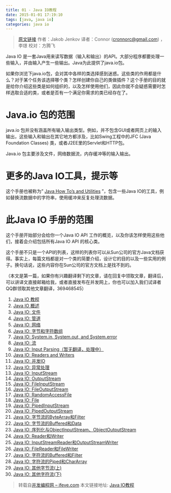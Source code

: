```yaml
---
title: 01 - Java IO教程
date: 2015-01-01 17:19:10
tags: [java, java io]
categories: java io
---
```


> [原文链接](http://tutorials.jenkov.com/java-io/index.html) 作者：Jakob Jenkov  译者：Connor (cronnorc@gmail.com) ，李璟  校对：方腾飞

Java IO 是一套Java用来读写数据（输入和输出）的API。大部分程序都要处理一些输入，并由输入产生一些输出。Java为此提供了java.io包。

如果你浏览下java.io包，会对其中各样的类选择感到迷惑。这些类的作用都是什么？对于某个任务该选择哪个类？怎样创建你自己的类做插件？这个手册的目的就是给你介绍这些类是如何组织的，以及怎样使用他们，因此你就不会疑惑需要时怎样选取合适的类，或者是否有一个满足你需求的类已经存在了。


# Java.io 包的范围
java.io 包并没有涵盖所有输入输出类型。例如，并不包含GUI或者网页上的输入输出，这些输入和输出在其它地方都涉及，比如Swing工程中的JFC (Java Foundation Classes) 类，或者J2EE里的Servlet和HTTP包。

Java.io 包主要涉及文件，网络数据流，内存缓冲等的输入输出。

# 更多的Java IO工具，提示等
这个手册也被称为” [Java How To’s and Utilities](http://tutorials.jenkov.com/java-howto/index.html) ”，包含一些Java IO的工具，例如替换流数据中的字符串，使用缓冲来反复处理流数据。

# 此Java IO 手册的范围
这个手册开始部分会给你一个Java IO API 工作的概览，以及你该怎样使用这些他们，接着会介绍包括所有Java IO API 的核心类。

这个手册不只是一个API的列表，这样的列表你可以从Sun公司的官方Java文档获得。事实上，每篇文档都是对一个类的简要介绍，设计它的目的以及一些实用的例子。换句话说，这些内容你在Sun公司的官方文档上是找不到的。

（本文是第一篇，如果你有兴趣翻译剩下的文章，请在回复中领取文章，翻译后，可以讲译文直接邮箱给我，或者直接发布在并发网上，你也可以加入我们试译者QQ群领取其他文章翻译，369468545）


1. [Java IO 教程]()
2. [Java IO 概述]()
3. [Java IO: 文件]()
4. [Java IO: 管道]()
5. [Java IO: 网络]()
6. [Java IO: 字节和字符数组]()
7. [Java IO: System.in, System.out, and System.error]()
8. [Java IO: 流]()
9. [Java IO: Input Parsing（暂无翻译，处理中）]()
10. [Java IO: Readers and Writers]()
11. [Java IO: 并发IO]()
12. [Java IO: 异常处理]()
13. [Java IO: InputStream]()
14. [Java IO: OutputStream]()
15. [Java IO: FileInputStream]()
16. [Java IO: FileOutputStream]()
17. [Java IO: RandomAccessFile]()
18. [Java IO: File]()
19. [Java IO: PipedInputStream]()
20. [Java IO: PipedOutputStream]()
21. [Java IO: 字节流的ByteArray和Filter]()
22. [Java IO: 字节流的Buffered和Data]()
23. [Java IO: 序列化与ObjectInputStream、ObjectOutputStream]()
24. [Java IO: Reader和Writer]()
25. [Java IO: InputStreamReader和OutputStreamWriter]()
26. [Java IO: FileReader和FileWriter]()
27. [Java IO: 字符流的Buffered和Filter]()
28. [Java IO: 字符流的Piped和CharArray]()
29. [Java IO: 其他字节流(上)]()
30. [Java IO: 其他字符流(下)]()

> 转载自[并发编程网 – ifeve.com](http://ifeve.com/) 本文链接地址: [Java IO教程](http://ifeve.com/java-io/)